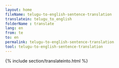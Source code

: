 ```yaml
---
layout: home
fileName: telugu-to-english-sentence-translation
translatein: telugu_to_english
folderName : translate
lang: en
from: te
to: en
permalink: telugu-to-english-sentence-translation
tool: telugu-to-english-sentence-translation
---
```

{% include section/translateinto.html %}